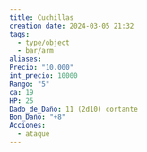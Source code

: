```yaml
---
title: Cuchillas
creation date: 2024-03-05 21:32
tags:
  - type/object
  - bar/arm
aliases: 
Precio: "10.000"
int_precio: 10000
Rango: "5"
ca: 19
HP: 25
Dado_de_Daño: 11 (2d10) cortante
Bon_Daño: "+8"
Acciones:
  - ataque
---
```

